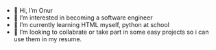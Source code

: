 - 👋 Hi, I’m Onur
- 👀 I’m interested in becoming a software engineer
- 🌱 I’m currently learning HTML myself, python at school
- 💞️ I’m looking to collabrate or take part in some easy projects so i can use them in my resume.
